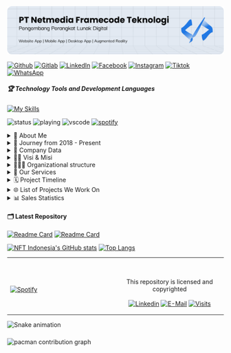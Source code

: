 ![Header](img/banner.png)

[![Github](https://img.shields.io/badge/GitHub-100000?style=for-the-badge&logo=github&logoColor=white)](https://github.com/netmedia-framecode) [![Gitlab](https://img.shields.io/badge/GitLab-330F63?style=for-the-badge&logo=gitlab&logoColor=white)](https://gitlab.com/netmediaframecode-group) [![LinkedIn](https://img.shields.io/badge/LinkedIn-0077B5?style=for-the-badge&logo=linkedin&logoColor=white)](https://www.linkedin.com/company/netmedia-framecode/) [![Facebook](https://img.shields.io/badge/Facebook-1877F2?style=for-the-badge&logo=facebook&logoColor=white)](https://www.facebook.com/netmediaframecode) [![Instagram](https://img.shields.io/badge/Instagram-E4405F?style=for-the-badge&logo=instagram&logoColor=white)](https://www.instagram.com/netmediaframecode/) [![Tiktok](https://img.shields.io/badge/TikTok-000000?style=for-the-badge&logo=tiktok&logoColor=white)](https://www.tiktok.com/@netmediaframecode) [![WhatsApp](https://img.shields.io/badge/WhatsApp-25D366?style=for-the-badge&logo=WhatsApp&logoColor=white)](https://wa.me/628113827421)

##### 🏆 Technology Tools and Development Languages

[![My Skills](https://skillicons.dev/icons?i=php,javascript,html,css,java,laravel,tailwind,bootstrap,django,dart,flutter&theme=dark&perline=6)](https://skillicons.dev)

![status](https://nocache.advaith.workers.dev?url=https://img.shields.io/endpoint?url=https://dev.discordprofiles.me/api/badge/status/276544649148235776?simple=true) ![playing](https://nocache.advaith.workers.dev?url=https://img.shields.io/endpoint?url=https://dev.discordprofiles.me/api/badge/playing/276544649148235776) ![vscode](https://nocache.advaith.workers.dev?url=https://img.shields.io/endpoint?url=https://dev.discordprofiles.me/api/badge/vscode/276544649148235776) [![spotify](https://nocache.advaith.workers.dev?url=https://img.shields.io/endpoint?url=https://dev.discordprofiles.me/api/badge/spotify/276544649148235776)](https://dev.discordprofiles.me/openspotify/276544649148235776)

<details>
<summary> 🏢 About Me</summary>
<p>Netmedia Framecode is a digital software developer service that has been established since July 2018. Our goal was to help Small and Medium Enterprises (SMEs) in efficiency and digitalization of business to the global market.</p>
<p>We strive to make changes from conventional systems such as recording in sales books to integrated system-based reporting that can make it easier for business actors to improve the effectiveness, efficiency of business processes and SME operations. With digitalization, business actors have the opportunity to create global-scale products and reach a wide market, not just focused on one area.</p>
</details>

<details>
<summary> 🚀 Journey from 2018 - Present</summary>

> **July 2018** <br>
> NET Code Founding

> **November 2022** <br>
> Change of name in Netmedia Frame Code business license registration

> **October 2023** <br>
> Change of business focus <br>
>
> - [ ] Website Development Services <br>
> - [x] Software Developer Digital

</details>

<details>
<summary> 📄 Company Data</summary>

| Name Company                 | Address                                                                                                      | Telp             | Email                          | SK AHU                             | NIB            | NPWP               | Bank account                      | Business Field    |
| ---------------------------- | ------------------------------------------------------------------------------------------------------------ | ---------------- | ------------------------------ | ---------------------------------- | -------------- | ------------------ | --------------------------------- | ----------------- |
| Netmedia Framecode Teknologi | 95 W.J. Lalamentik Street, Fatululi Subdistrict, Oebobo District, Kupang City, East Nusa Tenggara, Indonesia | +62 811-3827-421 | support@netmedia-framecode.com | AHU-00\*\*\*\*.AH.01.30.Tahun 2025 | 27022500**\*** | 1000000000**\*\*** | 314**\*\*\*** (BANK CENTRAL ASIA) | Software, Digital |

</details>

<details>
<summary>  ✊🏽 Visi & Misi</summary>

`Visi` To be an innovative software solution provider that helps businesses and organizations digitally transform with efficient, quality, and sustainable technology.

`Misi` Developing adaptive and scalable digital solutions to meet the needs of the industry, increasing efficiency and business competitiveness, while prioritizing quality and security in every product developed. Netmedia Framecode is committed to continuing to innovate, collaborate, and provide responsive and professional services to support the growth of a sustainable digital ecosystem.

</details>

<details>
<summary>  👨🏻‍💻 Organizational structure</summary>

![Struktur Organisasi](img/SO.png)

</details>

<details>
<summary>  📑 Our Services</summary>

- Basic <br>
  Suitable for bloggers/influencers/portfolio as a personal website
- Standard <br>
  Cocok untuk UMKM yang terdaftar dan usaha kecil lainnya
- Professional <br>
  Suitable for large companies or startups
- Task <br>
  Serving school assignments or assignments for final semester students

</details>

<details>
<summary>  🗓️ Project Timeline</summary>

![Project Timeline](img/PT.png)

</details>

<details>
<summary>  🌐 List of Projects We Work On</summary>

- `UGD HP` <sup>[UGD HP](https://ugdhp.my.id/)</sup>
- `Jubentos Timor Adventures` <sup>[Jubentos Timor Adventures](https://jubentostimoradventure.com/)
- `Joflobamorratass` <sup>[Joflobamorratass](https://www.joflobamorratass.com/)</sup>
- `Money Changer Kupang` <sup>[Money Changer Kupang](https://moneychangerkupang.com/)</sup>
- `BPPPPS GMIT Kupang` <sup>[BPPPPS GMIT Kupang](https://bp4sgmit.com/)</sup>
- `KSP CU Gerbang Kasih` <sup>[KSP CU Gerbang Kasih](https://ksp-cu-gerbangkasih.com/)</sup>
- `POSPERA` <sup>[POSPERA](https://posperakotabekasi.org)</sup>
- `Kemenkes Poltekkes Kupang`
- `RSUP Dr. Ben Mboi Kupang`

</details>

<details>
<summary>  📊 Sales Statistics</summary>

![Project Timeline](img/SS.png)

</details>

#### 🗂️ Latest Repository

[![Readme Card](https://github-readme-stats.vercel.app/api/pin/?username=netmedia-framecode&repo=gui_free)](https://github.com/netmedia-framecode/gui_free) [![Readme Card](https://github-readme-stats.vercel.app/api/pin/?username=netmedia-framecode&repo=LOMPATAPI)](https://github.com/netmedia-framecode/LOMPATAPI)

[![NFT Indonesia's GitHub stats](https://github-readme-stats.vercel.app/api?username=netmedia-framecode&show_icons=true&theme=algolia)](https://github.com/netmedia-framecode/github-readme-stats)
[![Top Langs](https://github-readme-stats.vercel.app/api/top-langs/?username=netmedia-framecode&layout=compact&theme=algolia)](https://github.com/netmedia-framecode)

<table width="100%"> 
  <tr>
  <td width="50%">

&nbsp; <br> [![Spotify](https://novatorem.vercel.app/api/spotify?background_color=0d1117&border_color=ffffff)](https://open.spotify.com/user/ptkgaep2xbue6hb51q4dvfl4i)

  </td>
  <td width="50%">

&nbsp;<p align="center">This repository is licensed and copyrighted<br><br>
[![Linkedin](https://img.shields.io/badge/linked-in-369?style=flat-square&logo=linkedin&logoColor=white&color=blue)](https://www.linkedin.com/company/netmedia-framecode/)
[![E-Mail](https://img.shields.io/badge/email-reveal-2a8?style=flat-square&logo=gmail&logoColor=white)](https://mail.google.com/mail/u/0/#inbox?compose=DXDwSWwzpdLWrwBFQSFBqZNnwpcclWdrTLhxNtNrHBVKlZGLxHTDFXjdZmFcsVVWKqgmkFxZJCntkfXvsVGcjXWrzzGkXvkJvfzpsPvwZZvXXBGDvjnkCdBV)
[![Visits](https://komarev.com/ghpvc/?username=netmedia-framecode&logo=GitHub&label=github%20visits&color=336699&logoColor=white&style=flat-square)](https://github.com/netmedia-framecode)

  </p>
  </td>
</table>

<img src="https://raw.githubusercontent.com/netmedia-framecode/netmedia-framecode/output/snake.svg" alt="Snake animation" />

###

<picture>
  <source media="(prefers-color-scheme: dark)" srcset="https://raw.githubusercontent.com/netmedia-framecode/netmedia-framecode/output/pacman-contribution-graph-dark.svg">
  <source media="(prefers-color-scheme: light)" srcset="https://raw.githubusercontent.com/netmedia-framecode/netmedia-framecode/output/pacman-contribution-graph.svg">
  <img alt="pacman contribution graph" src="https://raw.githubusercontent.com/netmedia-framecode/netmedia-framecode/output/pacman-contribution-graph.svg">
</picture>

###
